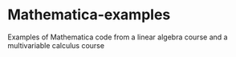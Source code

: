 # Mathematica-examples
Examples of Mathematica code from a linear algebra course and a multivariable calculus course
